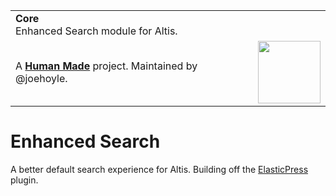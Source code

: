 <table width="100%">
	<tr>
		<td align="left" width="70">
			<strong>Core</strong><br />
			Enhanced Search module for Altis.
		</td>
		<td align="right" width="20%">
		</td>
	</tr>
	<tr>
		<td>
			A <strong><a href="https://hmn.md/">Human Made</a></strong> project. Maintained by @joehoyle.
		</td>
		<td align="center">
			<img src="https://hmn.md/content/themes/hmnmd/assets/images/hm-logo.svg" width="100" />
		</td>
	</tr>
</table>

# Enhanced Search

A better default search experience for Altis. Building off the [ElasticPress](https://github.com/10up/ElasticPress) plugin.
